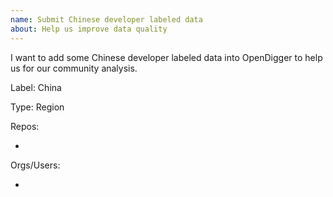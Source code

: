 ```yaml
---
name: Submit Chinese developer labeled data
about: Help us improve data quality
---
```


<!-- Please help us help you by filling out the following sections as thoroughly as you can. If you have additional information, you can adjust the issue structure yourself -->

I want to add some Chinese developer labeled data into OpenDigger to help us for our community analysis.


<!-- What do you want to label the following data, like 'Apache Software Foundation', 'Linux Foundation', 'China', 'Microsoft'... -->
Label: China

<!-- 'Region', 'Company', 'Community', 'Project', 'Foundation' -->
Type: Region


<!-- For example, 'microsoft/vscode'. If you fill them in, it means that you think the data has the label you filled above. 
Make sure every data line starts with '- ' like:

Repos:
- microsoft/vscode
- kubernetes/kubernetes

-->
Repos:

-

<!-- You can fill in the name of the organization or individual user. 

Make sure every data line starts with '- ' like:

Orgs/Users:
- microsoft
- google
- X-lab2017

-->
Orgs/Users:

-

<!-- :) Thank you for reading here! -->
